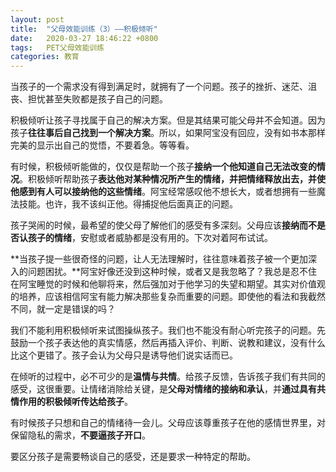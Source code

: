 ```yaml
---
layout: post
title:  "父母效能训练（3）——积极倾听"
date:   2020-03-27 18:46:22 +0800
tags:   PET父母效能训练
categories: 教育
---
```


当孩子的一个需求没有得到满足时，就拥有了一个问题。孩子的挫折、迷茫、沮丧、担忧甚至失败都是孩子自己的问题。

积极倾听让孩子寻找属于自己的解决方案。但是其结果可能父母并不会知道。因为孩子**往往事后自己找到一个解决方案**。所以，如果阿宝没有回应，没有如书本那样完美的显示出自己的觉悟，不要着急。等等看。

有时候，积极倾听能做的，仅仅是帮助一个孩子**接纳一个他知道自己无法改变的情况**。积极倾听帮助孩子**表达他对某种情况所产生的情绪，并把情绪释放出去，并使他感到有人可以接纳他的这些情绪**。阿宝经常感叹他不想长大，或者想拥有一些魔法技能。也许，我不该纠正他。得捕捉他后面真正的问题。

孩子哭闹的时候，最希望的使父母了解他们的感受有多深刻。父母应该**接纳而不是否认孩子的情绪**，安慰或者威胁都是没有用的。下次对着阿布试试。

**当孩子提一些很奇怪的问题，让人无法理解时，往往意味着孩子被一个更加深入的问题困扰。**阿宝好像还没到这种时候，或者又是我忽略了？我总是忍不住在阿宝睡觉的时候和他聊将来，然后强加对于他学习的失望和期望。其实对价值观的培养，应该相信阿宝有能力解决那些复杂而重要的问题。即使他的看法和我截然不同，就一定是错误的吗？

我们不能利用积极倾听来试图操纵孩子。我们也不能没有耐心听完孩子的问题。先鼓励一个孩子表达他的真实情感，然后再插入评价、判断、说教和建议，没有什么比这个更错了。孩子会认为父母只是诱导他们说实话而已。

在倾听的过程中，必不可少的是**温情与共情**。给孩子反馈，告诉孩子我们有共同的感受，这很重要。让情绪消除给关键，是**父母对情绪的接纳和承认**，并**通过具有共情作用的积极倾听传达给孩子**。


有时候孩子只想和自己的情绪待一会儿。父母应该尊重孩子在他的感情世界里，对保留隐私的需求，**不要逼孩子开口**。

要区分孩子是需要畅谈自己的感受，还是要求一种特定的帮助。